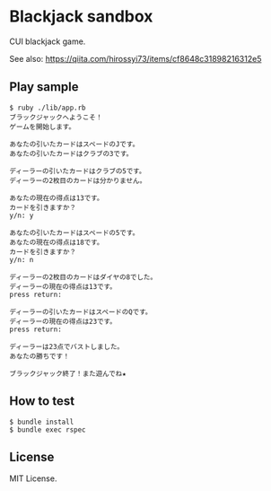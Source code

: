 # Blackjack sandbox

CUI blackjack game.

See also: https://qiita.com/hirossyi73/items/cf8648c31898216312e5

## Play sample

```
$ ruby ./lib/app.rb
ブラックジャックへようこそ！
ゲームを開始します。

あなたの引いたカードはスペードのJです。
あなたの引いたカードはクラブの3です。

ディーラーの引いたカードはクラブの5です。
ディーラーの2枚目のカードは分かりません。

あなたの現在の得点は13です。
カードを引きますか？
y/n: y

あなたの引いたカードはスペードの5です。
あなたの現在の得点は18です。
カードを引きますか？
y/n: n

ディーラーの2枚目のカードはダイヤの8でした。
ディーラーの現在の得点は13です。
press return: 

ディーラーの引いたカードはスペードのQです。
ディーラーの現在の得点は23です。
press return: 

ディーラーは23点でバストしました。
あなたの勝ちです！

ブラックジャック終了！また遊んでね★
```

## How to test

```
$ bundle install
$ bundle exec rspec
```

## License

MIT License.
